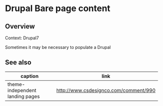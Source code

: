 # Drupal Bare page content 


## Overview

Context: Drupal7

Sometimes it may be necessary to populate a Drupal 

## See also

| caption | link |
|---------|------|
| theme-independent landing pages | http://www.csdesignco.com/comment/990 |

